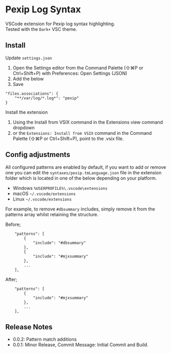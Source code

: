 # Pexip Log Syntax  

VSCode extension for Pexip log syntax highlighting.  
Tested with the `Dark+` VSC theme.  

## Install  

Update `settings.json` 

1. Open the Settings editor from the Command Palette (⇧⌘P or Ctrl+Shift+P) with Preferences: Open Settings (JSON)
2. Add the below
3. Save 

```
"files.associations": {
	"**/var/log/*.log*": "pexip"
}
```
 
Install the extension 

1. Using the Install from VSIX command in the Extensions view command dropdown
2. or the `Extensions: Install from VSIX` command in the Command Palette (⇧⌘P or Ctrl+Shift+P), point to the .vsix file.

## Config adjustments  

All configured patterns are enabled by default, if you want to add or remove one you can edit the `syntaxes/pexip.tmLanguage.json` file in the extension folder which is located in one of the below depending on your platform. 
 - Windows `%USERPROFILE%\.vscode\extensions`
 - macOS `~/.vscode/extensions`
 - Linux `~/.vscode/extensions` 

For example, to remove `#dbsummary` includes, simply remove it from the patterns array whilst retaining the structure. 

Before;  

```
 	"patterns": [
		{
			"include": "#dbsummary"
		},
		{
			"include": "#mjxsummary"
		},
		...
	],
```  

After;  

```
 	"patterns": [
		{
			"include": "#mjxsummary"
		},
		...
	],
```  

## Release Notes  

* 0.0.2: Pattern match additions
* 0.0.1: Minor Release, Commit Message: Initial Commit and Build.